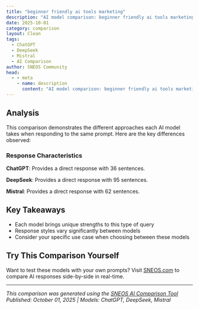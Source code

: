 ```yaml
---
title: "beginner friendly ai tools marketing"
description: "AI model comparison: beginner friendly ai tools marketing..."
date: 2025-10-01
category: comparison
layout: Clean
tags:
  - ChatGPT
  - DeepSeek
  - Mistral
  - AI Comparison
author: SNEOS Community
head:
  - - meta
    - name: description
      content: "AI model comparison: beginner friendly ai tools marketing..."
---
```


<ChatComparison
  title="beginner friendly ai tools marketing"
  prompt="beginner friendly ai tools marketing"
  :responses='{"ChatGPT": "Certainly! If you\u0027re a beginner interested in using AI tools for marketing, here are some easy-to-use and beginner-friendly options that can help you create content, analyze data, engage customers, and optimize campaigns:\n\n### 1. **Canva (with AI features)**\n- **What it does:** Design marketing materials like social media posts, posters, ads.\n- **Why beginner-friendly:** Drag-and-drop interface, AI-powered design suggestions, templates.\n- **AI features:** Magic Resize, background remover, text suggestions.\n\n### 2. **ChatGPT (OpenAI)**\n- **What it does:** Generate marketing copy, blog posts, email drafts, ad texts.\n- **Why beginner-friendly:** Natural language interaction, easy to use conversational interface.\n- **How to use:** Simply ask for content ideas or drafts like \u201CWrite a Facebook ad for a coffee shop.\u201D\n\n### 3. **Copy.ai**\n- **What it does:** Generate marketing copy for ads, social media, emails, product descriptions.\n- **Why beginner-friendly:** Templates, easy input prompts, no writing skills needed.\n- **AI features:** AI-powered text generation based on your input keywords.\n\n### 4. **Mailchimp (with AI features)**\n- **What it does:** Email marketing automation, campaign management.\n- **Why beginner-friendly:** User-friendly interface, drag-and-drop email builder.\n- **AI features:** Subject line suggestions, send-time optimization.\n\n### 5. **Lumen5**\n- **What it does:** Turn blog posts or text content into engaging videos.\n- **Why beginner-friendly:** Simple upload and editing, AI selects key points and visuals.\n- **Use case:** Create social media video ads quickly.\n\n### 6. **HubSpot Marketing Hub (Free tier)**\n- **What it does:** CRM, email marketing, content creation, analytics.\n- **Why beginner-friendly:** All-in-one marketing platform with guides.\n- **AI features:** Email personalization, SEO suggestions.\n\n### 7. **Hootsuite**\n- **What it does:** Social media management and scheduling.\n- **Why beginner-friendly:** Dashboard interface where you can plan and automate posts.\n- **AI features:** Best time to post suggestions, content curation ideas.\n\n---\n\n### Tips for Getting Started:\n- **Experiment:** Try out free trials or free versions first to get comfortable.\n- **Templates:** Use built-in templates for ads, emails, or posts to save time.\n- **Learn basics:** Understand your target audience and goals before creating content.\n- **Start small:** Focus on one channel or type of content, then expand.\n- **Use tutorials:** Most tools offer beginner guides and videos to help you learn.\n\n---\n\nIf you want, I can help you choose a tool based on your specific marketing goal, such as social media, email campaigns, or content writing!", "DeepSeek": "Of course! This is a fantastic area to get started with. Beginner-friendly AI marketing tools are designed to be intuitive, often with drag-and-drop interfaces and clear prompts, so you don\u0027t need a technical background.\n\nHere is a breakdown of the best beginner-friendly AI tools for marketing, categorized by what they do.\n\n### **First, The \u0022All-in-One\u0022 Suites (Great Starting Point)**\n\nThese platforms offer a wide range of tools in one place. They are perfect for experimenting and finding what works for you.\n\n1. **Jasper (formerly Jarvis)**\n * **What it is:** A powerful and user-friendly AI writing assistant.\n * **Best for:** Writing blog posts, social media captions, marketing emails, and website copy. It has templates for dozens of specific tasks.\n * **Beginner-Friendly Because:** You just tell it what you want to create (e.g., \u0022a Facebook ad about my new yoga studio\u0022), and it generates multiple options. It has a built-in chatbot (like ChatGPT) for brainstorming.\n\n2. **Copy.ai**\n * **What it is:** Another excellent AI writing tool, known for its simplicity and free plan.\n * **Best for:** Short-form content like social media posts, product descriptions, and email subject lines. Also great for brainstorming ideas.\n * **Beginner-Friendly Because:** The interface is incredibly clean. You pick a workflow (e.g., \u0022Blog Ideas\u0022), fill in a few fields about your topic, and it gives you a list of results. The free plan is very generous for getting started.\n\n3. **Canva AI (Magic Studio)**\n * **What it is:** AI features built directly into the popular, easy-to-use graphic design platform.\n * **Best for:** Creating social media graphics, presentations, posters, and simple videos.\n * **Beginner-Friendly Because:** If you\u0027ve ever used Canva, you\u0027re already halfway there. Key AI tools include:\n * **Magic Write:** Generate text for your designs.\n * **Magic Edit:** Edit parts of an image by describing what you want to change.\n * **Background Remover:** Instantly remove image backgrounds with one click.\n * **AI Image Generator:** Create custom images from a text prompt.\n\n---\n\n### **AI Tools for Specific Marketing Tasks**\n\n#### **Writing \u0026 Content Creation**\n\n1. **ChatGPT (by OpenAI)**\n * **What it is:** The famous chatbot that started it all. The free version (GPT-3.5) is incredibly powerful for beginners.\n * **Best for:** Brainstorming ideas, outlining blog posts, writing draft emails, and answering marketing questions.\n * **Beginner Tip:** Be specific in your prompts! Instead of \u0022Write a social media post,\u0022 try \u0022Write a friendly and exciting Instagram post for a new coffee shop, highlighting our organic, fair-trade beans. Include 3 relevant hashtags.\u0022\n\n2. **Grammarly**\n * **What it is:** An AI-powered writing assistant that checks for grammar, spelling, tone, and clarity.\n * **Best for:** Polishing all your written content\u2014from emails to blog posts\u2014making it look professional.\n * **Beginner-Friendly Because:** It works wherever you write (web browser, Word, Google Docs) and gives simple, clear suggestions.\n\n#### **Visual Content \u0026 Design**\n\n1. **Adobe Express**\n * **What it is:** Adobe\u0027s answer to Canva, with powerful AI features.\n * **Best for:** Quick social media graphics, videos, and PDFs. Its **AI Text to Template** feature is amazing\u2014describe the design you want, and it creates it for you.\n * **Beginner-Friendly Because:** Very template-driven and intuitive.\n\n2. **DALL-E 3 (inside ChatGPT Plus or Microsoft Copilot)**\n * **What it is:** An AI image generator that creates highly detailed images from text descriptions.\n * **Best for:** Creating unique blog post images, social media visuals, and concept art.\n * **Beginner-Friendly Because:** It\u0027s great at understanding natural language. You can say, \u0022Create a cartoon image of a robot happily gardening in a sunny backyard,\u0022 and it will get it right.\n\n#### **Social Media Management**\n\n1. **Predis.ai**\n * **What it is:** An AI tool specifically for social media that generates full posts (text and image) from a simple prompt or a product link.\n * **Best for:** Quickly creating carousels, stories, and posts for Instagram, TikTok, and LinkedIn.\n * **Beginner-Friendly Because:** You don\u0027t need design skills. You give it a topic, and it creates a complete, designed post for you to edit and schedule.\n\n2. **Lately**\n * **What it is:** An AI tool that listens to your content (e.g., a webinar, blog post, or podcast) and automatically generates dozens of social media posts from it.\n * **Best for:** Repurposing long-form content into social media snippets.\n * **Beginner-Friendly Because:** It does the heavy lifting of figuring out what the key points are, saving you hours of work.\n\n#### **Email Marketing**\n\n1. **HubSpot AI**\n * **What it is:** AI features built into HubSpot\u0027s free CRM and marketing tools.\n * **Best for:** Generating subject lines, outlining email content, and personalizing emails at scale.\n * **Beginner-Friendly Because:** If you\u0027re using HubSpot\u0027s free tools, the AI is right there, integrated into the email composer, making suggestions as you type.\n\n2. **Phrasee**\n * **What it is:** A more advanced but powerful tool that uses AI to generate and optimize subject lines and email body copy that are proven to get more opens and clicks.\n * **Best for:** If you\u0027re serious about improving email performance and have a larger list.\n * **Beginner Note:** It\u0027s less of a \u0022write for me\u0022 tool and more of an \u0022optimize what you have\u0022 tool, but it\u0027s very hands-off once set up.\n\n---\n\n### **How to Get Started as a Complete Beginner**\n\n1. **Identify Your Biggest Pain Point:** Are you struggling to write? To create visuals? To post on social media consistently? Start with a tool that solves that *one* problem.\n2. **Leverage Free Trials \u0026 Free Plans:** Almost all the tools above have a free version or a generous free trial. **Start with ChatGPT, Canva, and Copy.ai\u0027s free plans.** You can do a tremendous amount with $0.\n3. **Learn the Skill of \u0022Prompting\u0022:** The key to all AI tools is giving good instructions. Be clear, specific, and provide context.\n * **Bad Prompt:** \u0060Write about marketing.\u0060\n * **Good Prompt:** \u0060Write a short, 200-word blog introduction for beginners about why email marketing is important for a small business. Use a friendly and encouraging tone.\u0060\n4. **You Are the Editor:** AI is a fantastic assistant, but it\u0027s not a replacement for your human brain. **Always** review, edit, and add your own personality and brand voice to anything AI generates.\n\n**Final Recommendation:** If you\u0027re totally new, spend an afternoon playing with **Canva\u0027s AI tools** and **ChatGPT**. Between those two, you\u0027ll be able to create a huge variety of marketing content and get a feel for how AI can help you. Good luck", "Mistral": "If you\u0027re a beginner looking to leverage AI tools for marketing, there are several user-friendly options that can help you get started without requiring extensive technical knowledge. Here are some popular AI tools that are particularly beginner-friendly:\n\n### 1. **Chatbots**\n- **ManyChat**: A user-friendly platform for creating Facebook Messenger bots. It offers drag-and-drop functionality and pre-built templates.\n- **MobileMonkey**: Another easy-to-use chatbot builder that supports multiple platforms, including Facebook Messenger and web chat.\n\n### 2. **Content Creation**\n- **Grammarly**: An AI-powered writing assistant that helps with grammar, spelling, and style. It\u0027s great for creating error-free content.\n- **Copy.ai**: Generates marketing copy, blog posts, and social media content. It\u0027s simple to use and offers a variety of templates.\n- **Jasper.ai**: Similar to Copy.ai, it helps generate content for blogs, social media, and more. It\u0027s very user-friendly and offers a free trial.\n\n### 3. **Email Marketing**\n- **Mailchimp**: Offers AI-driven insights and automation features. It\u0027s easy to set up and use, even for beginners.\n- **Constant Contact**: Another beginner-friendly email marketing tool with AI features for personalization and automation.\n\n### 4. **Social Media Management**\n- **Hootsuite**: Provides AI-driven insights and scheduling tools. It\u0027s user-friendly and offers a free plan.\n- **Buffer**: Similar to Hootsuite, it offers scheduling and analytics features. It\u0027s easy to use and has a clean interface.\n\n### 5. **SEO and Analytics**\n- **Google Analytics**: While it can be complex, Google offers extensive tutorials and documentation to help beginners get started.\n- **SEMrush**: Offers a suite of SEO tools, including keyword research and site audits. It has a user-friendly interface and plenty of tutorials.\n- **Ahrefs**: Another comprehensive SEO tool with a user-friendly dashboard. It offers tutorials and a free trial.\n\n### 6. **Customer Relationship Management (CRM)**\n- **HubSpot CRM**: Free and easy to use, with AI features for lead scoring and automation.\n- **Zoho CRM**: Offers AI-driven insights and automation. It\u0027s user-friendly and has a free plan.\n\n### 7. **Advertising**\n- **Google Ads**: Offers AI-driven campaign optimization. Google provides extensive tutorials and documentation.\n- **Facebook Ads**: Similar to Google Ads, it offers AI-driven targeting and optimization. Facebook also provides tutorials and documentation.\n\n### 8. **Design and Graphics**\n- **Canva**: While not strictly AI-driven, it uses machine learning for design suggestions. It\u0027s very user-friendly and great for creating marketing materials.\n- **Adobe Spark**: Another user-friendly design tool that offers AI-driven design suggestions.\n\n### 9. **Market Research**\n- **SurveyMonkey**: Offers AI-driven insights and analysis. It\u0027s easy to set up and use.\n- **Typeform**: Similar to SurveyMonkey, it offers user-friendly survey creation and AI-driven insights.\n\n### 10. **Customer Support**\n- **Zendesk**: Offers AI-driven chatbots and automation features. It\u0027s user-friendly and has a clean interface.\n- **Freshdesk**: Another user-friendly customer support tool with AI features for automation and insights.\n\n### Tips for Getting Started:\n1. **Start Small**: Begin with one or two tools that address your most pressing needs.\n2. **Leverage Tutorials**: Most of these tools offer extensive tutorials and documentation. Use them to get up to speed quickly.\n3. **Experiment**: Don\u0027t be afraid to try different tools to see which ones work best for your needs.\n4. **Community Support**: Join online communities and forums related to the tools you\u0027re using. They can be a great source of support and advice.\n\nBy starting with these beginner-friendly AI tools, you can enhance your marketing efforts without feeling overwhelmed by the technology."}' 
  published-date="16:46"
/>

## Analysis

This comparison demonstrates the different approaches each AI model takes when responding to the same prompt. Here are the key differences observed:

### Response Characteristics

**ChatGPT**: Provides a direct response with 36 sentences. 

**DeepSeek**: Provides a direct response with 95 sentences. 

**Mistral**: Provides a direct response with 62 sentences. 

## Key Takeaways

- Each model brings unique strengths to this type of query
- Response styles vary significantly between models
- Consider your specific use case when choosing between these models

## Try This Comparison Yourself

Want to test these models with your own prompts? Visit [SNEOS.com](https://sneos.com) to compare AI responses side-by-side in real-time.

---

*This comparison was generated using the [SNEOS AI Comparison Tool](https://sneos.com)*
*Published: October 01, 2025 | Models: ChatGPT, DeepSeek, Mistral*
